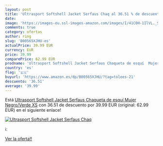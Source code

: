 ```yaml
---
layout: post
title: 'Ultrasport Softshell Jacket Serfaus Chaq al 36.51 % de descuento'
date: 
image: 'https://images-eu.ssl-images-amazon.com/images/I/41C0H-1IlVL._SL200_.jpg'
comments: true
category: ofertas
author: ring
slug: 'B00565XJHU-es'
actualPrice: 39.99 EUR
currency: EUR
price: 39.99
comparePrice: 62.99 EUR
prodname: 'Ultrasport Softshell Jacket Serfaus Chaqueta de esquí  Mujer  Negro/Verde  XS'
country: 'es'
flag: '🇪🇸'
buyurl: 'https://www.amazon.es/dp/B00565XJHU/?tag=tolees-21'
descuento: '36.51'
average: '39.99'
---
```


Está [Ultrasport Softshell Jacket Serfaus Chaqueta de esquí  Mujer  Negro/Verde  XS](https://www.amazon.es/dp/B00565XJHU/?tag=tolees-21) con 36.51 de descuento por 39.99 EUR (original: 62.99 EUR) en el siguiente enlace!

[![Ultrasport Softshell Jacket Serfaus Chaq](https://images-eu.ssl-images-amazon.com/images/I/41C0H-1IlVL._SL200_.jpg)](https://www.amazon.es/dp/B00565XJHU/?tag=tolees-21)

ℹ️:


[Ver la oferta!!](https://www.amazon.es/dp/B00565XJHU/?tag=tolees-21)
